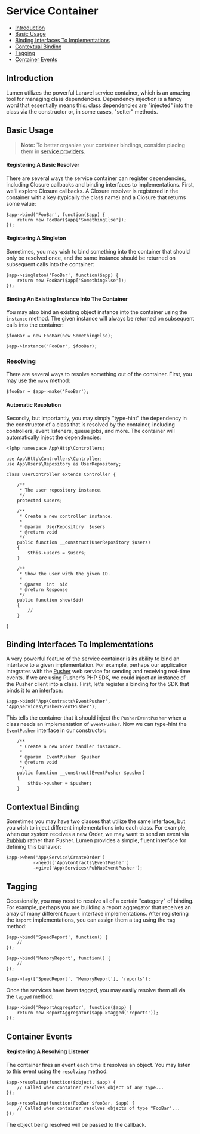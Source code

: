 # Service Container

- [Introduction](#introduction)
- [Basic Usage](#basic-usage)
- [Binding Interfaces To Implementations](#binding-interfaces-to-implementations)
- [Contextual Binding](#contextual-binding)
- [Tagging](#tagging)
- [Container Events](#container-events)

<a name="introduction"></a>
## Introduction

Lumen utilizes the powerful Laravel service container, which is an amazing tool for managing class dependencies. Dependency injection is a fancy word that essentially means this: class dependencies are "injected" into the class via the constructor or, in some cases, "setter" methods.

<a name="basic-usage"></a>
## Basic Usage

> **Note:** To better organize your container bindings, consider placing them in [service providers](/docs/providers).

#### Registering A Basic Resolver

There are several ways the service container can register dependencies, including Closure callbacks and binding interfaces to implementations. First, we'll explore Closure callbacks. A Closure resolver is registered in the container with a key (typically the class name) and a Closure that returns some value:

	$app->bind('FooBar', function($app) {
		return new FooBar($app['SomethingElse']);
	});

#### Registering A Singleton

Sometimes, you may wish to bind something into the container that should only be resolved once, and the same instance should be returned on subsequent calls into the container:

	$app->singleton('FooBar', function($app) {
		return new FooBar($app['SomethingElse']);
	});

#### Binding An Existing Instance Into The Container

You may also bind an existing object instance into the container using the `instance` method. The given instance will always be returned on subsequent calls into the container:

	$fooBar = new FooBar(new SomethingElse);

	$app->instance('FooBar', $fooBar);

### Resolving

There are several ways to resolve something out of the container. First, you may use the `make` method:

	$fooBar = $app->make('FooBar');

#### Automatic Resolution

Secondly, but importantly, you may simply "type-hint" the dependency in the constructor of a class that is resolved by the container, including controllers, event listeners, queue jobs, and more. The container will automatically inject the dependencies:

	<?php namespace App\Http\Controllers;

	use App\Http\Controllers\Controller;
	use App\Users\Repository as UserRepository;

	class UserController extends Controller {

		/**
		 * The user repository instance.
		 */
		protected $users;

		/**
		 * Create a new controller instance.
		 *
		 * @param  UserRepository  $users
		 * @return void
		 */
		public function __construct(UserRepository $users)
		{
			$this->users = $users;
		}

		/**
		 * Show the user with the given ID.
		 *
		 * @param  int  $id
		 * @return Response
		 */
		public function show($id)
		{
			//
		}

	}

<a name="binding-interfaces-to-implementations"></a>
## Binding Interfaces To Implementations

A very powerful feature of the service container is its ability to bind an interface to a given implementation. For example, perhaps our application integrates with the [Pusher](https://pusher.com) web service for sending and receiving real-time events. If we are using Pusher's PHP SDK, we could inject an instance of the Pusher client into a class. First, let's register a binding for the SDK that binds it to an interface:

	$app->bind('App\Contracts\EventPusher', 'App\Services\PusherEventPusher');

This tells the container that it should inject the `PusherEventPusher` when a class needs an implementation of `EventPusher`. Now we can type-hint the `EventPusher` interface in our constructor:

		/**
		 * Create a new order handler instance.
		 *
		 * @param  EventPusher  $pusher
		 * @return void
		 */
		public function __construct(EventPusher $pusher)
		{
			$this->pusher = $pusher;
		}

<a name="contextual-binding"></a>
## Contextual Binding

Sometimes you may have two classes that utilize the same interface, but you wish to inject different implementations into each class. For example, when our system receives a new Order, we may want to send an event via [PubNub](http://www.pubnub.com/) rather than Pusher. Lumen provides a simple, fluent interface for defining this behavior:

	$app->when('App\Service\CreateOrder')
	          ->needs('App\Contracts\EventPusher')
	          ->give('App\Services\PubNubEventPusher');

<a name="tagging"></a>
## Tagging

Occasionally, you may need to resolve all of a certain "category" of binding. For example, perhaps you are building a report aggregator that receives an array of many different `Report` interface implementations. After registering the `Report` implementations, you can assign them a tag using the `tag` method:

	$app->bind('SpeedReport', function() {
		//
	});

	$app->bind('MemoryReport', function() {
		//
	});

	$app->tag(['SpeedReport', 'MemoryReport'], 'reports');

Once the services have been tagged, you may easily resolve them all via the `tagged` method:

	$app->bind('ReportAggregator', function($app) {
		return new ReportAggregator($app->tagged('reports'));
	});

<a name="container-events"></a>
## Container Events

#### Registering A Resolving Listener

The container fires an event each time it resolves an object. You may listen to this event using the `resolving` method:

	$app->resolving(function($object, $app) {
		// Called when container resolves object of any type...
	});

	$app->resolving(function(FooBar $fooBar, $app) {
		// Called when container resolves objects of type "FooBar"...
	});

The object being resolved will be passed to the callback.
